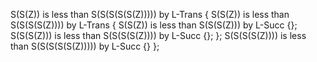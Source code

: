 S(S(Z)) is less than S(S(S(S(S(Z))))) by L-Trans {
S(S(Z)) is less than S(S(S(S(Z)))) by L-Trans {
S(S(Z)) is less than S(S(S(Z))) by L-Succ {};
S(S(S(Z))) is less than S(S(S(S(Z)))) by L-Succ {};
};
S(S(S(S(Z)))) is less than S(S(S(S(S(Z))))) by L-Succ {}
};